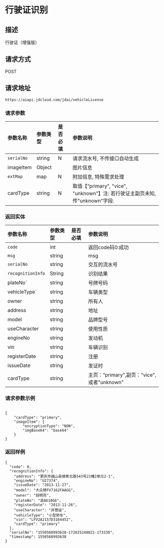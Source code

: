 # 行驶证识别


## 描述
行驶证（增强版）

## 请求方式

POST

## 请求地址

```apl
https://aiapi.jdcloud.com/jdai/vehicleLicense
```



### 请求参数

| 参数名称   | 参数类型 | 是否必填 | 参数说明                                                     |
| :--------- | :------- | :------- | :----------------------------------------------------------- |
| `serialNo` | string   | N        | 请求流水号, 不传接口自动生成                                 |
| imageItem  | Object   |          | 图片信息                                                     |
| `extMap`   | map      | N        | 附加信息, 特殊需求处理                                       |
| cardType   | string   | N        | 取值【“primary”, "vice", "unknown"】注: 若行驶证主副页未知, 传"unknown"字段. |



### 返回实体

| 参数名称              | 参数类型 | 是否必填 | 参数说明                                    |
| :-------------------- | :------- | :------- | :------------------------------------------ |
| `code`                | int      |          | 返回code码0:成功                            |
| `msg`                 | string   |          | msg                                         |
| `serialNo`            | string   |          | 交互的流水号                                |
| ```recognitionInfo``` | String   |          | 识别结果                                |
| plateNo`           | string   |          | 号牌号码                                  |
| vehicleType`       | string   |          | 车辆类型                                  |
| owner                                  |string||所有人|
| address                                      |string||地址|
| model                                  |string||品牌型号|
| useCharacter                              |string||使用性质|
| engineNo                                  |string||发动机|
| vin                                |string||车辆识别|
| registerDate                                  |string||注册|
| issueDate                                  |string||发证时|
| cardType          | string   |          | 主页：“primary”,副页："vice", 或者"unknown" |



### 请求参数示例

```

{
	"cardType": "primary",
	"imageItem": {
		"encryptionType": "NON",
		"imgBase64": "base64"
	}
}
```



### 返回样例

```
{
  "code": 0, 
  "recognitionInfo": {
    "address": "更庆市蕴山县缜青北路543号21幢2单元2-1", 
    "engineNo": "U27374", 
    "issueDate": "2013-11-27", 
    "model": "大众牌FV7162FAAGG", 
    "owner": "段明亮", 
    "plateNo": "渝A618G6", 
    "registerDate": "2013-11-26", 
    "useCharacter": "非营运", 
    "vehicleType": "小型轿车", 
    "vin": "LFV2A2157D3164452",
	"cardType": "primary"
  }, 
  "serialNo": "1550560993628-172025248021-173330", 
  "timestamp": 1550560993638
}
```

